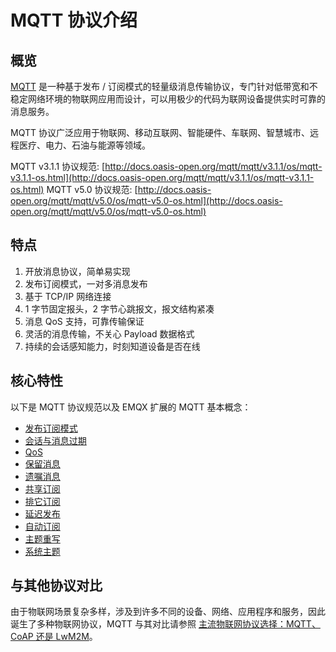 # MQTT 协议介绍

## 概览

[MQTT](https://mqtt.org/) 是一种基于发布 / 订阅模式的轻量级消息传输协议，专门针对低带宽和不稳定网络环境的物联网应用而设计，可以用极少的代码为联网设备提供实时可靠的消息服务。

MQTT 协议广泛应用于物联网、移动互联网、智能硬件、车联网、智慧城市、远程医疗、电力、石油与能源等领域。

MQTT v3.1.1 协议规范: [http://docs.oasis-open.org/mqtt/mqtt/v3.1.1/os/mqtt-v3.1.1-os.html](http://docs.oasis-open.org/mqtt/mqtt/v3.1.1/os/mqtt-v3.1.1-os.html)
MQTT v5.0 协议规范: [http://docs.oasis-open.org/mqtt/mqtt/v5.0/os/mqtt-v5.0-os.html](http://docs.oasis-open.org/mqtt/mqtt/v5.0/os/mqtt-v5.0-os.html)

## 特点

1. 开放消息协议，简单易实现
2. 发布订阅模式，一对多消息发布
3. 基于 TCP/IP 网络连接
4. 1 字节固定报头，2 字节心跳报文，报文结构紧凑
5. 消息 QoS 支持，可靠传输保证
6. 灵活的消息传输，不关心 Payload 数据格式
7. 持续的会话感知能力，时刻知道设备是否在线

## 核心特性

以下是 MQTT 协议规范以及 EMQX 扩展的 MQTT 基本概念：

- [发布订阅模式](./mqtt-publish-and-subscribe.md)
- [会话与消息过期](./mqtt-session-and-message-expiry.md)
- [QoS](./mqtt-qos.md)
- [保留消息](./mqtt-retained-messages.md)
- [遗嘱消息](./mqtt-last-will-and-testament.md)
- [共享订阅](./mqtt-shared-subscription.md)
- [排它订阅](./mqtt-exclusive-subscription.md)
- [延迟发布](./mqtt-delayed-publish.md)
- [自动订阅](./mqtt-auto-subscription.md)
- [主题重写](./mqtt-topic-rewrite.md)
- [系统主题](./mqtt-system-topics.md)

## 与其他协议对比

由于物联网场景复杂多样，涉及到许多不同的设备、网络、应用程序和服务，因此诞生了多种物联网协议，MQTT 与其对比请参照 [主流物联网协议选择：MQTT、CoAP 还是 LwM2M](https://www.emqx.com/zh/blog/iot-protocols-mqtt-coap-lwm2m)。
